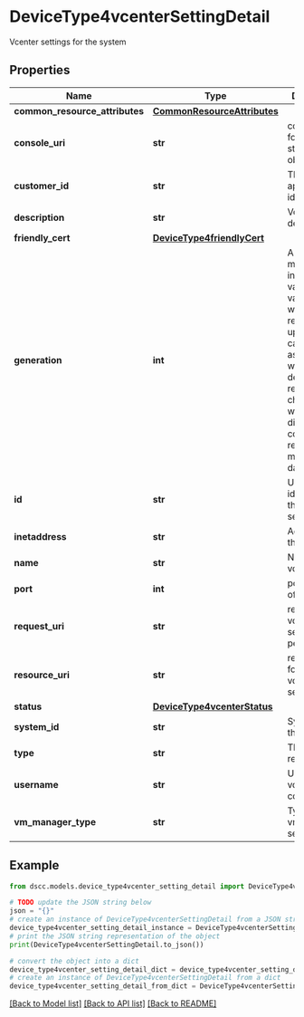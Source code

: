 # DeviceType4vcenterSettingDetail

Vcenter settings for the system

## Properties

Name | Type | Description | Notes
------------ | ------------- | ------------- | -------------
**common_resource_attributes** | [**CommonResourceAttributes**](CommonResourceAttributes.md) |  | [optional] 
**console_uri** | **str** | consoleUri for detailed storage object | [optional] 
**customer_id** | **str** | The customer application identifier | [optional] 
**description** | **str** | Vcenter description | [optional] 
**friendly_cert** | [**DeviceType4friendlyCert**](DeviceType4friendlyCert.md) |  | [optional] 
**generation** | **int** | A monotonically increasing value. This value updates when the resource is updated and can be used as a short way to determine if a resource has changed or which of two different copies of a resource is more up to date. | [optional] 
**id** | **str** | Unique identifier of the vcenter settings. | [optional] 
**inetaddress** | **str** | Address of the vcenter. | [optional] 
**name** | **str** | Name of vcenter. | [optional] 
**port** | **int** | port number of vcenter. | [optional] 
**request_uri** | **str** | requestUri for vcenter setting details per system | [optional] 
**resource_uri** | **str** | resourceUri for detailed vcenter setting object | [optional] 
**status** | [**DeviceType4vcenterStatus**](DeviceType4vcenterStatus.md) |  | [optional] 
**system_id** | **str** | SystemID of the array | [optional] 
**type** | **str** | The type of resource. | [optional] 
**username** | **str** | User of the vcenter configured. | [optional] 
**vm_manager_type** | **str** | Type of the vmmanager settings. | [optional] 

## Example

```python
from dscc.models.device_type4vcenter_setting_detail import DeviceType4vcenterSettingDetail

# TODO update the JSON string below
json = "{}"
# create an instance of DeviceType4vcenterSettingDetail from a JSON string
device_type4vcenter_setting_detail_instance = DeviceType4vcenterSettingDetail.from_json(json)
# print the JSON string representation of the object
print(DeviceType4vcenterSettingDetail.to_json())

# convert the object into a dict
device_type4vcenter_setting_detail_dict = device_type4vcenter_setting_detail_instance.to_dict()
# create an instance of DeviceType4vcenterSettingDetail from a dict
device_type4vcenter_setting_detail_from_dict = DeviceType4vcenterSettingDetail.from_dict(device_type4vcenter_setting_detail_dict)
```
[[Back to Model list]](../README.md#documentation-for-models) [[Back to API list]](../README.md#documentation-for-api-endpoints) [[Back to README]](../README.md)


